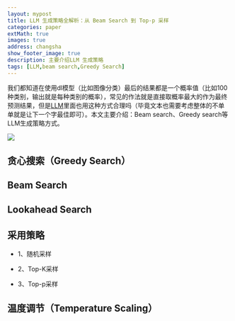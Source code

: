 ```yaml
---
layout: mypost
title: LLM 生成策略全解析：从 Beam Search 到 Top-p 采样
categories: paper
extMath: true
images: true
address: changsha
show_footer_image: true
description: 主要介绍LLM 生成策略
tags: [LLM,beam search,Greedy Search]
---
```


我们都知道在使用dl模型（比如图像分类）最后的结果都是一个概率值（比如100种类别，输出就是每种类别的概率），常见的作法就是直接取概率最大的作为最终预测结果，但是[LLM](https://www.big-yellow-j.top/posts/2025/02/15/LLM.html)里面也用这种方式合理吗（毕竟文本也需要考虑整体的不单单就是让下一个字最佳即可）。本文主要介绍：Beam search、Greedy search等LLM生成策略方式。

![](https://s2.loli.net/2025/03/27/ApxEz3VcRygtMoI.png)

## 贪心搜索（Greedy Search）


## Beam Search


## Lookahead Search


## 采用策略

* 1、随机采样


* 2、Top-K采样


* 3、Top-p采样



## 温度调节（Temperature Scaling）